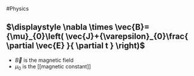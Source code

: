 #Physics 
## $\displaystyle \nabla \times \vec{B}={\mu}_{0}\left( \vec{J}+{\varepsilon}_{0}\frac{ \partial \vec{E} }{ \partial t } \right)$
* $\displaystyle \vec{B}$ is the magnetic field
* $\displaystyle {\mu}_{0}$ is the [[magnetic constant]]